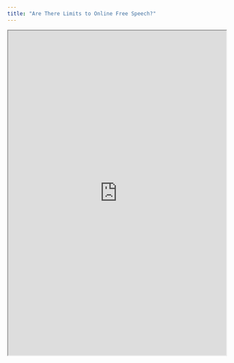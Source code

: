 ```yaml
---
title: "Are There Limits to Online Free Speech?"
---
```



<iframe height="750" width="100%" src="https://ewelton.github.io/ktest/wiki.html#Are%20There%20Limits%20to%20Online%20Free%20Speech?"></iframe>
